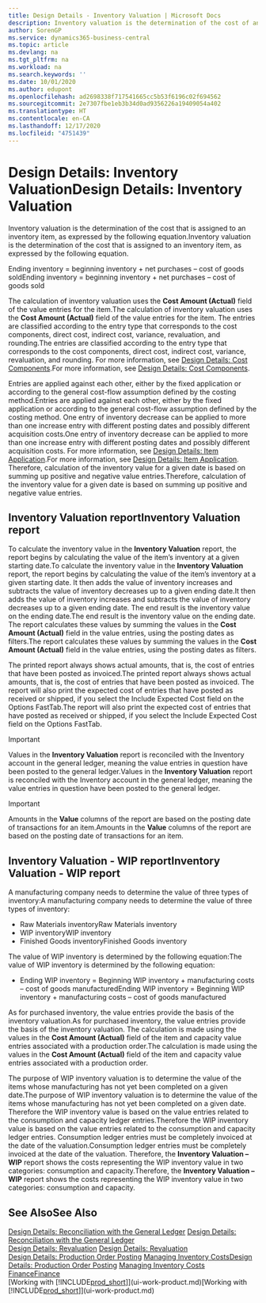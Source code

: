 ```yaml
---
title: Design Details - Inventory Valuation | Microsoft Docs
description: Inventory valuation is the determination of the cost of an inventory item.
author: SorenGP
ms.service: dynamics365-business-central
ms.topic: article
ms.devlang: na
ms.tgt_pltfrm: na
ms.workload: na
ms.search.keywords: ''
ms.date: 10/01/2020
ms.author: edupont
ms.openlocfilehash: ad2698338f717541665cc5b53f6196c02f694562
ms.sourcegitcommit: 2e7307fbe1eb3b34d0ad9356226a19409054a402
ms.translationtype: HT
ms.contentlocale: en-CA
ms.lasthandoff: 12/17/2020
ms.locfileid: "4751439"
---
```

# <a name="design-details-inventory-valuation"></a><span data-ttu-id="8790a-103">Design Details: Inventory Valuation</span><span class="sxs-lookup"><span data-stu-id="8790a-103">Design Details: Inventory Valuation</span></span>
<span data-ttu-id="8790a-104">Inventory valuation is the determination of the cost that is assigned to an inventory item, as expressed by the following equation.</span><span class="sxs-lookup"><span data-stu-id="8790a-104">Inventory valuation is the determination of the cost that is assigned to an inventory item, as expressed by the following equation.</span></span>  

<span data-ttu-id="8790a-105">Ending inventory = beginning inventory + net purchases – cost of goods sold</span><span class="sxs-lookup"><span data-stu-id="8790a-105">Ending inventory = beginning inventory + net purchases – cost of goods sold</span></span>  

<span data-ttu-id="8790a-106">The calculation of inventory valuation uses the **Cost Amount (Actual)** field of the value entries for the item.</span><span class="sxs-lookup"><span data-stu-id="8790a-106">The calculation of inventory valuation uses the **Cost Amount (Actual)** field of the value entries for the item.</span></span> <span data-ttu-id="8790a-107">The entries are classified according to the entry type that corresponds to the cost components, direct cost, indirect cost, variance, revaluation, and rounding.</span><span class="sxs-lookup"><span data-stu-id="8790a-107">The entries are classified according to the entry type that corresponds to the cost components, direct cost, indirect cost, variance, revaluation, and rounding.</span></span> <span data-ttu-id="8790a-108">For more information, see [Design Details: Cost Components](design-details-cost-components.md).</span><span class="sxs-lookup"><span data-stu-id="8790a-108">For more information, see [Design Details: Cost Components](design-details-cost-components.md).</span></span>  

<span data-ttu-id="8790a-109">Entries are applied against each other, either by the fixed application or according to the general cost-flow assumption defined by the costing method.</span><span class="sxs-lookup"><span data-stu-id="8790a-109">Entries are applied against each other, either by the fixed application or according to the general cost-flow assumption defined by the costing method.</span></span> <span data-ttu-id="8790a-110">One entry of inventory decrease can be applied to more than one increase entry with different posting dates and possibly different acquisition costs.</span><span class="sxs-lookup"><span data-stu-id="8790a-110">One entry of inventory decrease can be applied to more than one increase entry with different posting dates and possibly different acquisition costs.</span></span> <span data-ttu-id="8790a-111">For more information, see [Design Details: Item Application](design-details-item-application.md).</span><span class="sxs-lookup"><span data-stu-id="8790a-111">For more information, see [Design Details: Item Application](design-details-item-application.md).</span></span> <span data-ttu-id="8790a-112">Therefore, calculation of the inventory value for a given date is based on summing up positive and negative value entries.</span><span class="sxs-lookup"><span data-stu-id="8790a-112">Therefore, calculation of the inventory value for a given date is based on summing up positive and negative value entries.</span></span>  

## <a name="inventory-valuation-report"></a><span data-ttu-id="8790a-113">Inventory Valuation report</span><span class="sxs-lookup"><span data-stu-id="8790a-113">Inventory Valuation report</span></span>  
<span data-ttu-id="8790a-114">To calculate the inventory value in the **Inventory Valuation** report, the report begins by calculating the value of the item’s inventory at a given starting date.</span><span class="sxs-lookup"><span data-stu-id="8790a-114">To calculate the inventory value in the **Inventory Valuation** report, the report begins by calculating the value of the item’s inventory at a given starting date.</span></span> <span data-ttu-id="8790a-115">It then adds the value of inventory increases and subtracts the value of inventory decreases up to a given ending date.</span><span class="sxs-lookup"><span data-stu-id="8790a-115">It then adds the value of inventory increases and subtracts the value of inventory decreases up to a given ending date.</span></span> <span data-ttu-id="8790a-116">The end result is the inventory value on the ending date.</span><span class="sxs-lookup"><span data-stu-id="8790a-116">The end result is the inventory value on the ending date.</span></span> <span data-ttu-id="8790a-117">The report calculates these values by summing the values in the **Cost Amount (Actual)** field in the value entries, using the posting dates as filters.</span><span class="sxs-lookup"><span data-stu-id="8790a-117">The report calculates these values by summing the values in the **Cost Amount (Actual)** field in the value entries, using the posting dates as filters.</span></span>  

<span data-ttu-id="8790a-118">The printed report always shows actual amounts, that is, the cost of entries that have been posted as invoiced.</span><span class="sxs-lookup"><span data-stu-id="8790a-118">The printed report always shows actual amounts, that is, the cost of entries that have been posted as invoiced.</span></span> <span data-ttu-id="8790a-119">The report will also print the expected cost of entries that have posted as received or shipped, if you select the Include Expected Cost field on the Options FastTab.</span><span class="sxs-lookup"><span data-stu-id="8790a-119">The report will also print the expected cost of entries that have posted as received or shipped, if you select the Include Expected Cost field on the Options FastTab.</span></span>  

> [!IMPORTANT]  
>  <span data-ttu-id="8790a-120">Values in the **Inventory Valuation** report is reconciled with the Inventory account in the general ledger, meaning the value entries in question have been posted to the general ledger.</span><span class="sxs-lookup"><span data-stu-id="8790a-120">Values in the **Inventory Valuation** report is reconciled with the Inventory account in the general ledger, meaning the value entries in question have been posted to the general ledger.</span></span>  

> [!IMPORTANT]  
>  <span data-ttu-id="8790a-121">Amounts in the **Value** columns of the report are based on the posting date of transactions for an item.</span><span class="sxs-lookup"><span data-stu-id="8790a-121">Amounts in the **Value** columns of the report are based on the posting date of transactions for an item.</span></span>  

## <a name="inventory-valuation---wip-report"></a><span data-ttu-id="8790a-122">Inventory Valuation - WIP report</span><span class="sxs-lookup"><span data-stu-id="8790a-122">Inventory Valuation - WIP report</span></span>  
<span data-ttu-id="8790a-123">A manufacturing company needs to determine the value of three types of inventory:</span><span class="sxs-lookup"><span data-stu-id="8790a-123">A manufacturing company needs to determine the value of three types of inventory:</span></span>  

* <span data-ttu-id="8790a-124">Raw Materials inventory</span><span class="sxs-lookup"><span data-stu-id="8790a-124">Raw Materials inventory</span></span>  
* <span data-ttu-id="8790a-125">WIP inventory</span><span class="sxs-lookup"><span data-stu-id="8790a-125">WIP inventory</span></span>  
* <span data-ttu-id="8790a-126">Finished Goods inventory</span><span class="sxs-lookup"><span data-stu-id="8790a-126">Finished Goods inventory</span></span>  

<span data-ttu-id="8790a-127">The value of WIP inventory is determined by the following equation:</span><span class="sxs-lookup"><span data-stu-id="8790a-127">The value of WIP inventory is determined by the following equation:</span></span>  

* <span data-ttu-id="8790a-128">Ending WIP inventory = Beginning WIP inventory + manufacturing costs – cost of goods manufactured</span><span class="sxs-lookup"><span data-stu-id="8790a-128">Ending WIP inventory = Beginning WIP inventory + manufacturing costs – cost of goods manufactured</span></span>  

<span data-ttu-id="8790a-129">As for purchased inventory, the value entries provide the basis of the inventory valuation.</span><span class="sxs-lookup"><span data-stu-id="8790a-129">As for purchased inventory, the value entries provide the basis of the inventory valuation.</span></span> <span data-ttu-id="8790a-130">The calculation is made using the values in the **Cost Amount (Actual)** field of the item and capacity value entries associated with a production order.</span><span class="sxs-lookup"><span data-stu-id="8790a-130">The calculation is made using the values in the **Cost Amount (Actual)** field of the item and capacity value entries associated with a production order.</span></span>  

<span data-ttu-id="8790a-131">The purpose of WIP inventory valuation is to determine the value of the items whose manufacturing has not yet been completed on a given date.</span><span class="sxs-lookup"><span data-stu-id="8790a-131">The purpose of WIP inventory valuation is to determine the value of the items whose manufacturing has not yet been completed on a given date.</span></span> <span data-ttu-id="8790a-132">Therefore the WIP inventory value is based on the value entries related to the consumption and capacity ledger entries.</span><span class="sxs-lookup"><span data-stu-id="8790a-132">Therefore the WIP inventory value is based on the value entries related to the consumption and capacity ledger entries.</span></span> <span data-ttu-id="8790a-133">Consumption ledger entries must be completely invoiced at the date of the valuation.</span><span class="sxs-lookup"><span data-stu-id="8790a-133">Consumption ledger entries must be completely invoiced at the date of the valuation.</span></span> <span data-ttu-id="8790a-134">Therefore, the **Inventory Valuation – WIP** report shows the costs representing the WIP inventory value in two categories: consumption and capacity.</span><span class="sxs-lookup"><span data-stu-id="8790a-134">Therefore, the **Inventory Valuation – WIP** report shows the costs representing the WIP inventory value in two categories: consumption and capacity.</span></span>  

## <a name="see-also"></a><span data-ttu-id="8790a-135">See Also</span><span class="sxs-lookup"><span data-stu-id="8790a-135">See Also</span></span>  
<span data-ttu-id="8790a-136">[Design Details: Reconciliation with the General Ledger](design-details-reconciliation-with-the-general-ledger.md) </span><span class="sxs-lookup"><span data-stu-id="8790a-136">[Design Details: Reconciliation with the General Ledger](design-details-reconciliation-with-the-general-ledger.md) </span></span>  
<span data-ttu-id="8790a-137">[Design Details: Revaluation](design-details-revaluation.md) </span><span class="sxs-lookup"><span data-stu-id="8790a-137">[Design Details: Revaluation](design-details-revaluation.md) </span></span>  
<span data-ttu-id="8790a-138">[Design Details: Production Order Posting](design-details-production-order-posting.md)
[Managing Inventory Costs](finance-manage-inventory-costs.md)</span><span class="sxs-lookup"><span data-stu-id="8790a-138">[Design Details: Production Order Posting](design-details-production-order-posting.md)
[Managing Inventory Costs](finance-manage-inventory-costs.md)</span></span>  
[<span data-ttu-id="8790a-139">Finance</span><span class="sxs-lookup"><span data-stu-id="8790a-139">Finance</span></span>](finance.md)  
<span data-ttu-id="8790a-140">[Working with [!INCLUDE[prod_short](includes/prod_short.md)]](ui-work-product.md)</span><span class="sxs-lookup"><span data-stu-id="8790a-140">[Working with [!INCLUDE[prod_short](includes/prod_short.md)]](ui-work-product.md)</span></span>

